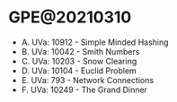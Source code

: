 # GPE@20210310

* A. UVa: 10912 - Simple Minded Hashing
* B. UVa: 10042 - Smith Numbers
* C. UVa: 10203 - Snow Clearing
* D. UVa: 10104 - Euclid Problem
* E. UVa: 793 - Network Connections
* F. UVa: 10249 - The Grand Dinner
